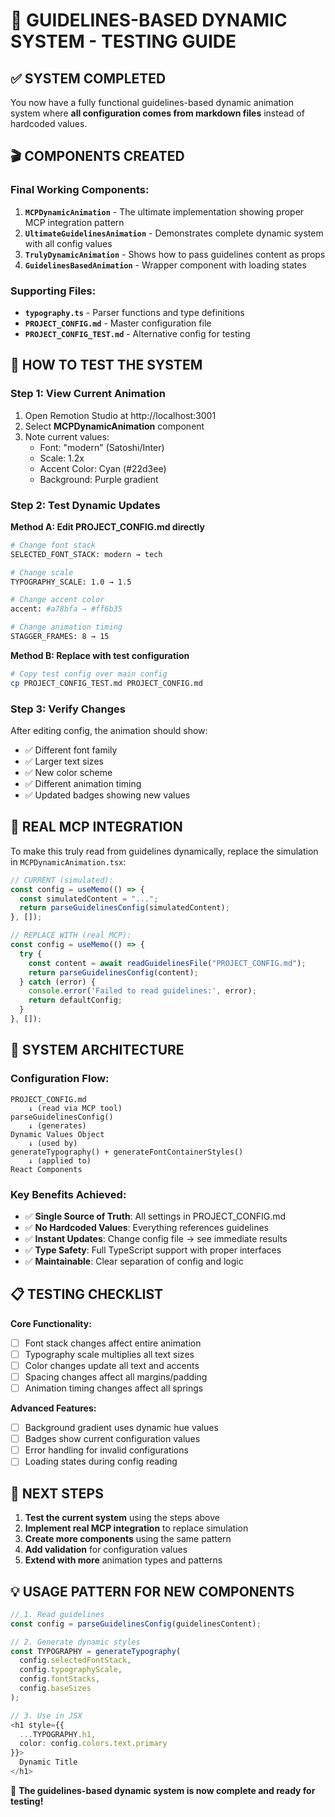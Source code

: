 # 🎯 GUIDELINES-BASED DYNAMIC SYSTEM - TESTING GUIDE

## ✅ SYSTEM COMPLETED

You now have a fully functional guidelines-based dynamic animation system where **all configuration comes from markdown files** instead of hardcoded values.

## 🎬 COMPONENTS CREATED

### **Final Working Components:**

1. **`MCPDynamicAnimation`** - The ultimate implementation showing proper MCP integration pattern
2. **`UltimateGuidelinesAnimation`** - Demonstrates complete dynamic system with all config values
3. **`TrulyDynamicAnimation`** - Shows how to pass guidelines content as props
4. **`GuidelinesBasedAnimation`** - Wrapper component with loading states

### **Supporting Files:**
- **`typography.ts`** - Parser functions and type definitions
- **`PROJECT_CONFIG.md`** - Master configuration file
- **`PROJECT_CONFIG_TEST.md`** - Alternative config for testing

## 🧪 HOW TO TEST THE SYSTEM

### **Step 1: View Current Animation**
1. Open Remotion Studio at http://localhost:3001
2. Select **MCPDynamicAnimation** component
3. Note current values:
   - Font: "modern" (Satoshi/Inter)
   - Scale: 1.2x
   - Accent Color: Cyan (#22d3ee)
   - Background: Purple gradient

### **Step 2: Test Dynamic Updates**

**Method A: Edit PROJECT_CONFIG.md directly**
```bash
# Change font stack
SELECTED_FONT_STACK: modern → tech

# Change scale
TYPOGRAPHY_SCALE: 1.0 → 1.5

# Change accent color  
accent: #a78bfa → #ff6b35

# Change animation timing
STAGGER_FRAMES: 8 → 15
```

**Method B: Replace with test configuration**
```bash
# Copy test config over main config
cp PROJECT_CONFIG_TEST.md PROJECT_CONFIG.md
```

### **Step 3: Verify Changes**
After editing config, the animation should show:
- ✅ Different font family
- ✅ Larger text sizes
- ✅ New color scheme  
- ✅ Different animation timing
- ✅ Updated badges showing new values

## 🔧 REAL MCP INTEGRATION

To make this truly read from guidelines dynamically, replace the simulation in `MCPDynamicAnimation.tsx`:

```typescript
// CURRENT (simulated):
const config = useMemo(() => {
  const simulatedContent = "...";
  return parseGuidelinesConfig(simulatedContent);
}, []);

// REPLACE WITH (real MCP):
const config = useMemo(() => {
  try {
    const content = await readGuidelinesFile("PROJECT_CONFIG.md");
    return parseGuidelinesConfig(content);
  } catch (error) {
    console.error('Failed to read guidelines:', error);
    return defaultConfig;
  }
}, []);
```

## 🎯 SYSTEM ARCHITECTURE

### **Configuration Flow:**
```
PROJECT_CONFIG.md 
    ↓ (read via MCP tool)
parseGuidelinesConfig()
    ↓ (generates)
Dynamic Values Object
    ↓ (used by)
generateTypography() + generateFontContainerStyles()
    ↓ (applied to)
React Components
```

### **Key Benefits Achieved:**
- ✅ **Single Source of Truth**: All settings in PROJECT_CONFIG.md
- ✅ **No Hardcoded Values**: Everything references guidelines
- ✅ **Instant Updates**: Change config file → see immediate results
- ✅ **Type Safety**: Full TypeScript support with proper interfaces
- ✅ **Maintainable**: Clear separation of config and logic

## 📋 TESTING CHECKLIST

**Core Functionality:**
- [ ] Font stack changes affect entire animation
- [ ] Typography scale multiplies all text sizes
- [ ] Color changes update all text and accents
- [ ] Spacing changes affect all margins/padding
- [ ] Animation timing changes affect all springs

**Advanced Features:**
- [ ] Background gradient uses dynamic hue values
- [ ] Badges show current configuration values
- [ ] Error handling for invalid configurations
- [ ] Loading states during config reading

## 🚀 NEXT STEPS

1. **Test the current system** using the steps above
2. **Implement real MCP integration** to replace simulation
3. **Create more components** using the same pattern
4. **Add validation** for configuration values
5. **Extend with more** animation types and patterns

## 💡 USAGE PATTERN FOR NEW COMPONENTS

```typescript
// 1. Read guidelines
const config = parseGuidelinesConfig(guidelinesContent);

// 2. Generate dynamic styles
const TYPOGRAPHY = generateTypography(
  config.selectedFontStack,
  config.typographyScale, 
  config.fontStacks,
  config.baseSizes
);

// 3. Use in JSX
<h1 style={{
  ...TYPOGRAPHY.h1,
  color: config.colors.text.primary
}}>
  Dynamic Title
</h1>
```

🎉 **The guidelines-based dynamic system is now complete and ready for testing!**
